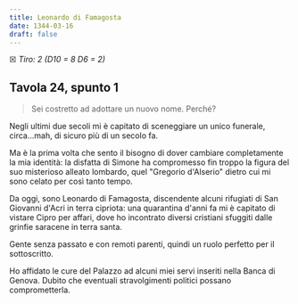 ```yaml
---
title: Leonardo di Famagosta
date: 1344-03-16
draft: false
---
```


☒ _Tiro: 2 (D10 = 8 D6 = 2)_

## Tavola 24, spunto 1

> Sei costretto ad adottare un nuovo nome. Perché?

Negli ultimi due secoli mi è capitato di sceneggiare un unico funerale, circa...mah, di sicuro più di un secolo fa.

Ma è la prima volta che sento il bisogno di dover cambiare completamente la mia identità: la disfatta di Simone ha compromesso fin troppo la figura del suo misterioso alleato lombardo, quel "Gregorio d'Alserio" dietro cui mi sono celato per così tanto tempo.

Da oggi, sono Leonardo di Famagosta, discendente alcuni rifugiati di San Giovanni d'Acri in terra cipriota: una quarantina d'anni fa mi è capitato di vistare Cipro per affari, dove ho incontrato diversi cristiani sfuggiti dalle grinfie saracene in terra santa.

Gente senza passato e con remoti parenti, quindi un ruolo perfetto per il sottoscritto.

Ho affidato le cure del Palazzo ad alcuni miei servi inseriti nella Banca di Genova. Dubito che eventuali stravolgimenti politici possano comprometterla.



